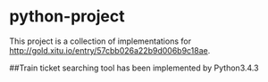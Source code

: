 # python-project

This project is a collection of implementations for http://gold.xitu.io/entry/57cbb026a22b9d006b9c18ae.


##Train ticket searching tool has been implemented by Python3.4.3
